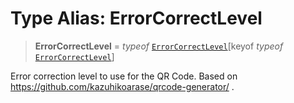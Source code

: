 # Type Alias: ErrorCorrectLevel

> **ErrorCorrectLevel** = *typeof* [`ErrorCorrectLevel`](../variables/ErrorCorrectLevel.md)\[keyof *typeof* [`ErrorCorrectLevel`](../variables/ErrorCorrectLevel.md)\]

Error correction level to use for the QR Code.
Based on https://github.com/kazuhikoarase/qrcode-generator/ .
